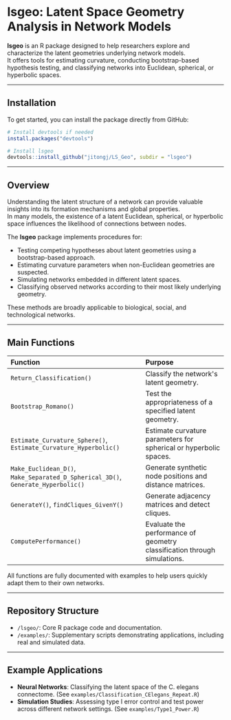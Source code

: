 # lsgeo: Latent Space Geometry Analysis in Network Models

**lsgeo** is an R package designed to help researchers explore and characterize the latent geometries underlying network models.  
It offers tools for estimating curvature, conducting bootstrap-based hypothesis testing, and classifying networks into Euclidean, spherical, or hyperbolic spaces.

---

## Installation

To get started, you can install the package directly from GitHub:

```r
# Install devtools if needed
install.packages("devtools")

# Install lsgeo
devtools::install_github("jitongj/LS_Geo", subdir = "lsgeo")
```

---

## Overview

Understanding the latent structure of a network can provide valuable insights into its formation mechanisms and global properties.  
In many models, the existence of a latent Euclidean, spherical, or hyperbolic space influences the likelihood of connections between nodes.

The **lsgeo** package implements procedures for:
- Testing competing hypotheses about latent geometries using a bootstrap-based approach.
- Estimating curvature parameters when non-Euclidean geometries are suspected.
- Simulating networks embedded in different latent spaces.
- Classifying observed networks according to their most likely underlying geometry.

These methods are broadly applicable to biological, social, and technological networks.

---

## Main Functions

| Function | Purpose |
|:---|:---|
| `Return_Classification()` | Classify the network's latent geometry. |
| `Bootstrap_Romano()` | Test the appropriateness of a specified latent geometry. |
| `Estimate_Curvature_Sphere()`, `Estimate_Curvature_Hyperbolic()` | Estimate curvature parameters for spherical or hyperbolic spaces. |
| `Make_Euclidean_D()`, `Make_Separated_D_Spherical_3D()`, `Generate_Hyperbolic()` | Generate synthetic node positions and distance matrices. |
| `GenerateY()`, `findCliques_GivenY()` | Generate adjacency matrices and detect cliques. |
| `ComputePerformance()` | Evaluate the performance of geometry classification through simulations. |

All functions are fully documented with examples to help users quickly adapt them to their own networks.

---

## Repository Structure

- `/lsgeo/`: Core R package code and documentation.
- `/examples/`: Supplementary scripts demonstrating applications, including real and simulated data.

---

## Example Applications

- **Neural Networks**: Classifying the latent space of the C. elegans connectome. (See `examples/Classification_CElegans_Repeat.R`)
- **Simulation Studies**: Assessing type I error control and test power across different network settings. (See `examples/Type1_Power.R`)
